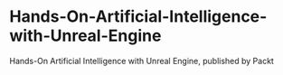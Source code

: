 # Hands-On-Artificial-Intelligence-with-Unreal-Engine
Hands-On Artificial Intelligence with Unreal Engine, published by Packt
